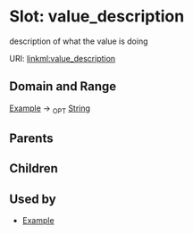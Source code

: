 
# Slot: value_description


description of what the value is doing

URI: [linkml:value_description](https://w3id.org/linkml/value_description)


## Domain and Range

[Example](Example.md) &#8594;  <sub>OPT</sub> [String](types/String.md)

## Parents


## Children


## Used by

 * [Example](Example.md)
